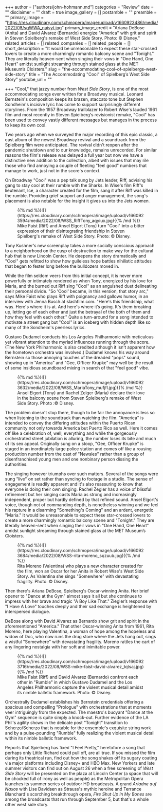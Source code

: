 +++
author = ["authors/john-hohmann.md"]
categories = "Review"
date = ""
disclaimer = ""
draft = true
image_gallery = []
postamble = ""
preamble = ""
primary_image = "https://res.cloudinary.com/schmopera/image/upload/v1660923486/media/2022/08/sqWWA_naivyt.jpg"
primary_image_credit = "Ariana DeBose (Anita) and David Alvarez (Bernardo) energize \"America\" with grit and spirit in Steven Spielberg's remake of West Side Story. Photo: © Disney."
related_articles = []
related_companies = []
related_people = []
short_description = "It would be unreasonable to expect these star-crossed lovers to create a more charmingly romantic balcony scene and \"Tonight.\" They are literally heaven-sent when singing their vows in \"One Hand, One Heart\" amidst sunlight streaming through stained glass at the MET Museum’s Cloisters."
slug = "the-accommodating-cool-of-spielbergs-west-side-story"
title = "The Accommodating \"Cool\" of Spielberg’s West Side Story"
youtube_url = ""

+++
"Cool," that jazzy number from _West Side Story_, is one of the most accommodating songs ever written for a Broadway musical. Leonard Bernstein's composition keeps its brazen, staccato tone but Stephen Sondheim's incisive lyric has come to support surprisingly different storylines. From the 1957 Broadway trailblazer to Robert Wise's lauded 1961 film and most recently in Steven Spielberg's revisionist remake, "Cool" has been used to convey vastly different messages but manages in the process to keep its own cool.

Two years ago when we surveyed the major recording of this epic classic, a cast album of the newest Broadway revival and a soundtrack from the Spielberg film were anticipated. The revival didn't reopen after the pandemic shutdown and to our knowledge, remains unrecorded. For similar reasons the film's release was delayed a full year but now we have a distinctive new addition to the collection, albeit with issues that may rile those who find annoying a couple of fleeting "feel good" numbers that manage to work, just not in the score's context.

On Broadway "Cool" was a pep talk sung by Jets leader, Riff, advising his gang to stay cool at their rumble with the Sharks. In Wise's film Riff's lieutenant, Ice, a character created for the film, sang it after Riff was killed in the rumble. Providing grief support and anger management, the song's placement is also notable for the insight it gives us into the Jets women.

<figure data-type="image">{{% md %}}![](https://res.cloudinary.com/schmopera/image/upload/v1660923594/media/2022/08/WSS_RiffTony_aqyiux.jpg){{% /md %}}

<figcaption>Mike Faist (Riff) and Ansel Elgort (Tony) turn "Cool" into a bitter expression of their disintegrating friendship in Steven Spielberg's remake of West Side Story.  Photo: © Disney.</figcaption>  
</figure>

Tony Kushner's new screenplay takes a more socially conscious approach to a neighborhood on the cusp of destruction to make way for the cultural hub that is now Lincoln Center. He deepens the story dramatically and "Cool" gets refitted to show how guileless hope battles nihilistic attitudes that began to fester long before the bulldozers moved in.

While the film seldom veers from this initial concept, it is never more powerfully or intimately rendered as when Tony, energized by his love for Maria, and the burned out Riff sing "Cool" as an anguished duet delineating their personal divide. "So 'Cool' became, in this version, that story arc," says Mike Faist who plays Riff with poignancy and gallows humor, in an interview with Jenna Busch at slashfilm.com. "Here's this friendship, what was. Here's where it is at. And here's where it’s going. It's them breaking up, letting go of each other and just the betrayal of the both of them and how they feel with each other." Quite a turn-around for a song intended to motivate a street gang but "Cool" is an iceberg with hidden depth like so many of the Sondheim's peerless lyrics.

Gustavo Dudamel conducts his Los Angeles Philharmonic with meticulous yet vibrant attention to the myriad influences running through the score. (The New York Philharmonic is also credited although it isn't apparent how the hometown orchestra was involved.) Dudamel knows his way around Bernstein so those annoying touches of the dreaded "pops" sound, showing up in "America" and "Gee, Officer Krupke" may well be the result of some insidious soundboard mixing in search of that "feel good" vibe.

<figure data-type="image">{{% md %}}![](https://res.cloudinary.com/schmopera/image/upload/v1660923632/media/2022/08/WSS_MariaTony_mufjfl.jpg){{% /md %}}

<figcaption>Ansel Elgort (Tony) and Rachel Zelger (Maria) declare their love in the balcony scene from Steven Spielberg's remake of West Side Story. Photo :© Disney.</figcaption>  
</figure>

The problem doesn't stop there, though to be fair the annoyance is less so when listening to the soundtrack than watching the film. "America" is intended to convey the differing attitudes within the Puerto Rican community not only towards America but Puerto Rico as well. Here it comes off like a celebration of, well, everything and while the gorgeously orchestrated street jubilation is alluring, the number loses its bite and much of its sex appeal. Originally sung on a stoop, "Gee, Officer Krupke" is staged in an inordinately large police station and comes off like a rousing production number from the cast of "Newsies" rather than a group of disenfranchised young men and one nonbinary person dissing the authorities.

The singing however triumphs over such matters. Several of the songs were sung "live" on set rather than syncing to footage in a studio. The sense of engagement is readily apparent and it's also reassuring to know that everyone is doing their own singing. Rachel Zegler has a voice of blissful refinement but her singing casts Maria as strong and increasingly independent, proper but hardly defined by that refined sound. Ansel Elgort's voice, though not of commanding depth, is nonetheless winning and we feel his rapture in a disarming "Something's Coming" and an ardent, energetic "Maria." It would be unreasonable to expect these star-crossed lovers to create a more charmingly romantic balcony scene and "Tonight." They are literally heaven-sent when singing their vows in "One Hand, One Heart" amidst sunlight streaming through stained glass at the MET Museum’s Cloisters.

<figure data-type="image">{{% md %}}![](https://res.cloudinary.com/schmopera/image/upload/v1660923684/media/2022/08/WSS-rita-moreno_sqzuub.jpg){{% /md %}}

<figcaption>Rita Moreno (Valentina) who plays a new character created for the film, won an Oscar for her Anita in Robert Wise's West Side Story. As Valentina she sings "Somewhere" with devastating fragility. Photo: © Disney.</figcaption>  
</figure>

Then there's Ariana DeBose, Spielberg's Oscar-winning Anita. Her brief opener to "Dance at the Gym" almost says it all but she continues to impress with her brave and tragic "A Boy Like That." Ziegler’s response with "I Have A Love" touches deeply and their sad exchange is heightened by interspersed dialogue.

DeBose along with David Alvarez as Bernardo show grit and spirit in the aforementioned "America." That other Oscar-winning Anita from 1961, Rita Moreno, here playing Valentina, a woman of hope among the hopeless and widow of Doc, who now runs the drug store where the Jets hang out, sings a wistful "Somewhere" with devastating fragility. Moreno rattles the cart of any lingering nostalgia with her soft and inimitable power.

<figure data-type="image">{{% md %}}![](https://res.cloudinary.com/schmopera/image/upload/v1660923716/media/2022/08/WSS-mike-faist-david-alvarez_tqtsaj.jpg){{% /md %}}

<figcaption>Mike Faist (Riff) and David Alvarez (Bernardo) confront each other in "Rumble" in which Gustavo Dudamel and the Los Angeles Philharmonic capture the violent musical detail amidst its nimble balletic framework. Photo: © Disney.</figcaption>  
</figure>

Orchestrally Dudamel establishes his Bernstein credentials offering a spacious and compelling "Prologue" with orchestrations that at moments veer intriguingly from the expected. The maestro's buoyant "Dance at the Gym" sequence is quite simply a knock-out. Further evidence of the LA Phil's agility shows in the delicate post "Tonight" transition to Scherzo/Scherzo that is notable for the ensemble's exquisite string work and by a pulse-pounding "Rumble" fully realizing the violent musical detail within its nimble balletic framework.

Reports that Spielberg has fixed "I Feel Pretty," heretofore a song that perhaps only Little Richard could pull off, are all true. If you missed the film during its theatrical run, find out how the song shakes off its sugary coating via major platforms including Disney+ and HBO Max. New Yorkers and late summer visitors can find out on August 26 when a free screening of _West Side Story_ will be presented on the plaza at Lincoln Center (a space that will be chocked full of irony as well as people) as the Metropolitan Opera launches its summer series of outdoor HD broadcasts. A grand _Ariadne auf Naxos_ with Lise Davidsen as Strauss's mythic heroine and Terrance Blanchard's scorching breakthrough opera, _Fire Shut Up in My Bones_ are among the broadcasts that run through September 5, but that's a whole other west side story.